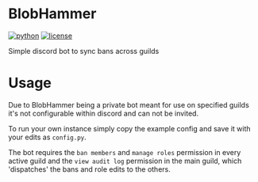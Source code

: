 # BlobHammer

[![python](https://img.shields.io/badge/python-3.6-blue.svg)](https://www.python.org/)
[![license](https://img.shields.io/badge/license-MIT-blue.svg)](https://github.com/FrostLuma/Mousey/blob/master/LICENSE)

Simple discord bot to sync bans across guilds

# Usage

Due to BlobHammer being a private bot meant for use on specified guilds
it's not configurable within discord and can not be invited.

To run your own instance simply copy the example config and save it
with your edits as `config.py`.

The bot requires the `ban members` and `manage roles` permission in
every active guild and the `view audit log` permission in the main
guild, which 'dispatches' the bans and role edits to the others.
